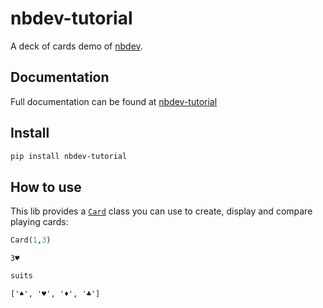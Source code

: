 # nbdev-tutorial

<!-- WARNING: THIS FILE WAS AUTOGENERATED! DO NOT EDIT! -->

A deck of cards demo of [nbdev](https://nbdev.fast.ai/).

## Documentation

Full documentation can be found at
[nbdev-tutorial](https://opedromartins.github.io/nbdev-tutorial/)

## Install

``` sh
pip install nbdev-tutorial
```

## How to use

This lib provides a
[`Card`](https://opedromartins.github.io/nbdev-tutorial/card.html#card)
class you can use to create, display and compare playing cards:

``` python
Card(1,3)
```

    3♥️

``` python
suits
```

    ['♠️', '♥️', '♦️', '♣️']
